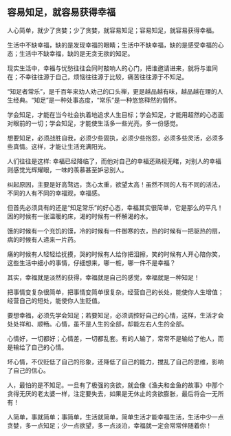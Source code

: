 ## 容易知足，就容易获得幸福

人心简单，就少了贪婪；少了贪婪，就容易知足；容易知足，就容易获得幸福。 

生活中不缺幸福，缺的是发现幸福的眼睛；生活中不缺幸福，缺的是感受幸福的心态；生活中不缺幸福，缺的是无贪无欲的知足。

现实生活中，幸福与忧愁往往会同时敲响人的心门，把谁邀请进来，就将与谁同在；不幸往往源于自己，烦恼往往源于比较，痛苦往往源于不知足。

“知足者常乐”，是千百年来劝人劝己的口头禅，更是越品越有味，越品越在理的人生经典。“知足”是一种处事态度，“常乐”是一种悠悠释然的情怀。

学会知足，才能在当今社会执着地追求人生目标；学会知足，才能用超然的心态面对眼前的一切；学会知足，才能使生活多一些光亮，多一份感觉。

想要知足，必须战胜自我，必须少些固执，必须少些抱怨，必须多些灵活，必须多些真情。这样，才能让生活充满阳光。

人们往往是这样:  幸福已经降临了，而他对自己的幸福还熟视无睹，对别人的幸福则感觉光辉耀眼，一味的羡慕甚至妒忌别人。

纠起原因，主要是好高骛远，贪心太重，欲望太高！虽然不同的人有不同的活法，不同的人有不同的幸福观，幸福感。

但首先必须具有的还是“知足常乐”的好心态，幸福其实很简单，它是那么的平凡！困的时候有一张温暖的床，渴的时候有一杯解渴的水。

饿的时候有一个充饥的馍，冷的时候有一件御寒的衣，热的时候有一把驱热的扇，病的时候有人递来一片药。

痛的时候有人轻轻给抚摸，哭的时候有人给你把泪擦，笑的时候有人开心陪你笑，这些生活中细小的事情，仔细想来，哪一桩，哪一件不是幸福？

其实，幸福就是淡然的获得，幸福就是自己的感觉，幸福就是一种知足！

把事情变复杂很简单，把事情变简单很复杂。经营自己的长处，能使你人生增值；经营自己的短处，能使你人生贬值。

要想幸福，必须先学会知足；若要知足，必须调控好自己的心情，这样，生活才会处处祥和、顺畅。心情，虽不是人生的全部，却能左右人生的全部。

心情好，一切都好；心情差，一切都乱套。有的人输了，常常不是输给了他人，而是输给了自己的心情。

坏心情，不仅贬低了自己的形象，还降低了自己的能力，搅乱了自己的思维，影响了自己的信心。

人，最怕的是不知足。一旦有了极强的贪欲，就会像《渔夫和金鱼的故事》中那个贪得无厌的老太婆一样，注定要失去，如果是无休止的贪欲膨胀，最后将会一无所有！

人简单，事就简单；事简单，生活就简单，简单生活才能幸福生活，生活中少一点贪婪，多一点知足；少一点欲望，多一点淡泊，幸福就一定会常常伴随着你！
